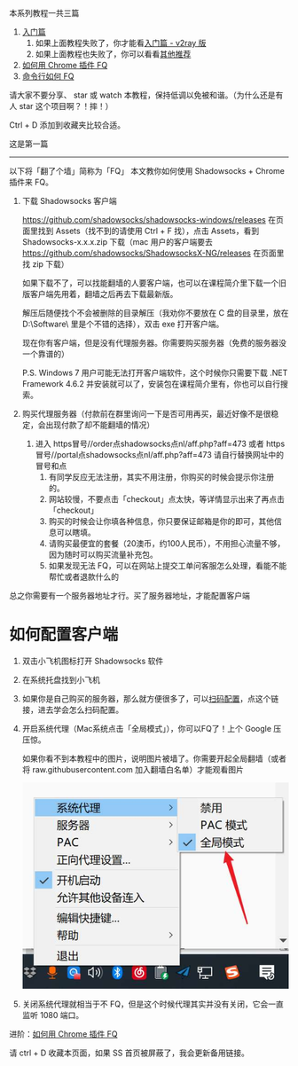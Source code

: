 

本系列教程一共三篇

1. [入门篇](https://github.com/sun-shadow/Surf_the_Internet/blob/master/%E5%85%A5%E9%97%A8%E7%AF%87.md)
    1. 如果上面教程失败了，你才能看[入门篇 - v2ray 版](https://github.com/sun-shadow/Surf_the_Internet/blob/master/%E5%85%A5%E9%97%A8%E7%AF%87%20-%20v2ray%20%E7%89%88%E6%9C%AC.md)
    2. 如果上面教程也失败了，你可以看看[其他推荐](./list.md)
2. [如何用 Chrome 插件 FQ](https://github.com/sun-shadow/Surf_the_Internet/blob/master/%E6%8F%92%E4%BB%B6%E7%AF%87.md)
3. [命令行如何 FQ](https://github.com/sun-shadow/Surf_the_Internet/blob/master/%E5%91%BD%E4%BB%A4%E8%A1%8C%E7%AF%87.md)

请大家不要分享、 star 或 watch 本教程，保持低调以免被和谐。（为什么还是有人 star 这个项目啊？！摔！）

Ctrl + D 添加到收藏夹比较合适。


这是第一篇

---


以下将「翻了个墙」简称为「FQ」
本文教你如何使用 Shadowsocks + Chrome 插件来 FQ。

1. 下载 Shadowsocks 客户端

    https://github.com/shadowsocks/shadowsocks-windows/releases 在页面里找到 Assets（找不到的请使用 Ctrl + F 找），点击 Assets，看到 Shadowsocks-x.x.x.zip 下载（mac 用户的客户端要去 https://github.com/shadowsocks/ShadowsocksX-NG/releases 在页面里找 zip 下载）

    如果下载不了，可以找能翻墙的人要客户端，也可以在课程简介里下载一个旧版客户端先用着，翻墙之后再去下载最新版。

    解压后随便找个不会被删除的目录解压（我劝你不要放在 C 盘的目录里，放在 D:\Software\ 里是个不错的选择），双击 exe 打开客户端。

    现在你有客户端，但是没有代理服务器。你需要购买服务器（免费的服务器没一个靠谱的）

    P.S. Windows 7 用户可能无法打开客户端软件，这个时候你只需要下载 .NET Framework 4.6.2 并安装就可以了，安装包在课程简介里有，你也可以自行搜索。


2. 购买代理服务器（付款前在群里询问一下是否可用再买，最近好像不是很稳定，会出现付款了却不能翻墙的情况）
    1. 进入 https冒号//order点shadowsocks点nl/aff.php?aff=473  或者 https冒号//portal点shadowsocks点nl/aff.php?aff=473 请自行替换网址中的冒号和点
        1. 有同学反应无法注册，其实不用注册，你购买的时候会提示你注册的。
        2. 网站较慢，不要点击「checkout」点太快，等详情显示出来了再点击「checkout」
        3. 购买的时候会让你填各种信息，你只要保证邮箱是你的即可，其他信息可以瞎填。
        4. 请购买最便宜的套餐（20澳币，约100人民币），不用担心流量不够，因为随时可以购买流量补充包。
        5. 如果发现无法 FQ，可以在网站上提交工单问客服怎么处理，看能不能帮忙或者退款什么的
   
总之你需要有一个服务器地址才行。买了服务器地址，才能配置客户端

# 如何配置客户端

1. 双击小飞机图标打开 Shadowsocks 软件
2. 在系统托盘找到小飞机
3. 如果你是自己购买的服务器，那么就方便很多了，可以[扫码配置](https://github.com/sun-shadow/Surf_the_Internet/blob/master/%E5%A6%82%E4%BD%95%E6%89%AB%E7%A0%81%E9%85%8D%E7%BD%AE.md)，点这个链接，进去学会怎么扫码配置。


4. 开启系统代理（Mac系统点击「全局模式」），你可以FQ了！上个 Google 压压惊。
    
    如果你看不到本教程中的图片，说明图片被墙了。你需要开起全局翻墙（或者将 raw.githubusercontent.com 加入翻墙白名单）才能观看图片

    ![image](1.png)


5. 关闭系统代理就相当于不 FQ，但是这个时候代理其实并没有关闭，它会一直监听 1080 端口。



进阶：[如何用 Chrome 插件 FQ](https://github.com/sun-shadow/Surf_the_Internet/blob/master/%E6%8F%92%E4%BB%B6%E7%AF%87.md)

请 ctrl + D 收藏本页面，如果 SS 首页被屏蔽了，我会更新备用链接。
